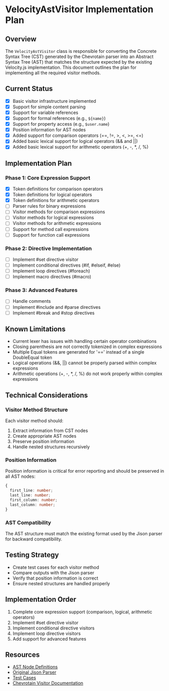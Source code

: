 # VelocityAstVisitor Implementation Plan

## Overview

The `VelocityAstVisitor` class is responsible for converting the Concrete Syntax Tree (CST) generated by the Chevrotain parser into an Abstract Syntax Tree (AST) that matches the structure expected by the existing Velocity.js implementation. This document outlines the plan for implementing all the required visitor methods.

## Current Status

- [x] Basic visitor infrastructure implemented
- [x] Support for simple content parsing
- [x] Support for variable references
- [x] Support for formal references (e.g., `${name}`)
- [x] Support for property access (e.g., `$user.name`)
- [x] Position information for AST nodes
- [x] Added support for comparison operators (==, !=, >, <, >=, <=)
- [x] Added basic lexical support for logical operators (&& and ||)
- [x] Added basic lexical support for arithmetic operators (+, -, \*, /, %)

## Implementation Plan

### Phase 1: Core Expression Support

- [x] Token definitions for comparison operators
- [x] Token definitions for logical operators
- [x] Token definitions for arithmetic operators
- [ ] Parser rules for binary expressions
- [ ] Visitor methods for comparison expressions
- [ ] Visitor methods for logical expressions
- [ ] Visitor methods for arithmetic expressions
- [ ] Support for method call expressions
- [ ] Support for function call expressions

### Phase 2: Directive Implementation

- [ ] Implement #set directive visitor
- [ ] Implement conditional directives (#if, #elseif, #else)
- [ ] Implement loop directives (#foreach)
- [ ] Implement macro directives (#macro)

### Phase 3: Advanced Features

- [ ] Handle comments
- [ ] Implement #include and #parse directives
- [ ] Implement #break and #stop directives

## Known Limitations

- Current lexer has issues with handling certain operator combinations
- Closing parenthesis are not correctly tokenized in complex expressions
- Multiple Equal tokens are generated for '==' instead of a single DoubleEqual token
- Logical operations (&&, ||) cannot be properly parsed within complex expressions
- Arithmetic operations (+, -, \*, /, %) do not work properly within complex expressions

## Technical Considerations

### Visitor Method Structure

Each visitor method should:

1. Extract information from CST nodes
2. Create appropriate AST nodes
3. Preserve position information
4. Handle nested structures recursively

### Position Information

Position information is critical for error reporting and should be preserved in all AST nodes:

```typescript
{
  first_line: number;
  last_line: number;
  first_column: number;
  last_column: number;
}
```

### AST Compatibility

The AST structure must match the existing format used by the Jison parser for backward compatibility.

## Testing Strategy

- Create test cases for each visitor method
- Compare outputs with the Jison parser
- Verify that position information is correct
- Ensure nested structures are handled properly

## Implementation Order

1. Complete core expression support (comparison, logical, arithmetic operators)
2. Implement #set directive visitor
3. Implement conditional directive visitors
4. Implement loop directive visitors
5. Add support for advanced features

## Resources

- [AST Node Definitions](src/parse/chevrotain/types/ast-nodes.ts)
- [Original Jison Parser](src/parse/velocity.js)
- [Test Cases](src/parse/chevrotain/__tests__/parser.test.ts)
- [Chevrotain Visitor Documentation](https://chevrotain.io/docs/guide/concrete_syntax_tree.html#cstvisitor)
